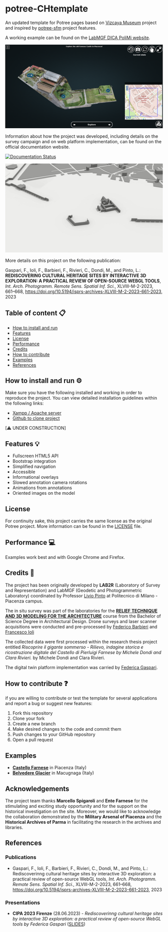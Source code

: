 # potree-CHtemplate

An updated template for Potree pages based on [Vizcaya Museum](https://github.com/VizcayaMuseum/Kiosk) project and inspired by [potree-sfm](https://github.com/hokiespurs/potree-sfm) project features.

A working example can be found on the [LabMGF DICA PoliMi website](https://labmgf.dica.polimi.it/pujob/potree-template/).

![ Home page of the Potree based platform](./screenshots/home.png "Homepage of the Potree based platform of the Farnese Castel in Piacenza (Italy)")

Information about how the project was developed, including details on the survey campaign and on web platform implementation, can be found on the official documentation website.

[![Documentation Status](https://readthedocs.org/projects/potree-chtemplate/badge/?version=latest)](https://potree-chtemplate.readthedocs.io/en/latest/?badge=latest)

![3D Reconstruction of the construction phases](./screenshots/arsenalephases.gif "3D Reconstruction of the construction phases")

More details on this project on the following publication:

Gaspari, F., Ioli, F., Barbieri, F., Rivieri, C., Dondi, M., and Pinto, L.: **REDISCOVERING CULTURAL HERITAGE SITES BY INTERACTIVE 3D EXPLORATION: A PRACTICAL REVIEW OF OPEN-SOURCE WEBGL TOOLS**, *Int. Arch. Photogramm. Remote Sens. Spatial Inf. Sci.*, XLVIII-M-2-2023, 661–668, https://doi.org/10.5194/isprs-archives-XLVIII-M-2-2023-661-2023, 2023

## **Table of content** 📋

- [How to install and run](#how-to-install-and-run-⚙)
- [Features](#features-💡)
- [License](#license)
- [Performance](#performance-💻)
- [Credits](#credits-👥)
- [How to contribute](#how-to-contribute-❓)
- [Examples](#examples)
- [References](#references)

## **How to install and run** ⚙

Make sure you have the following installed and working in order to reproduce the project. You can view detailed installation guidelines within the following links:
* [Xampp / Apache server](https://www.apachefriends.org/index.html)
* [Github to clone project](https://git-scm.com/downloads)

[⚠ UNDER CONSTRUCTION]

## **Features** 💡
- Fullscreen HTML5 API
- Bootstrap integration
- Simplified navigation
- Accessible
- Informational overlays
- Slowed annotation camera rotations
- Animations from annotations
- Oriented images on the model

## **License**

For continuity sake, this project carries the same license as the original Potree project. More information can be found in the [LICENSE](https://github.com/Tars4815/potree-chtemplate/blob/main/LICENSE) file.

## **Performance** 💻
Examples work best and with Google Chrome and Firefox.

## **Credits** 👥

The project has been originally developed by **LAB2R** (Laboratory of Survey and Representation) and LabMGF (Geodetic and Photogrammetric Laboratory) coordinated by Professor [Livio Pinto](https://www.researchgate.net/profile/Livio-Pinto) at Politecnico di Milano - Piacenza campus.

The in situ survey was part of the laboratories for the [**RELIEF TECHNIQUE AND 3D MODELING FOR THE ARCHITECTURE**](https://www11.ceda.polimi.it/schedaincarico/schedaincarico/controller/scheda_pubblica/SchedaPublic.do?&evn_default=evento&c_classe=735710&polij_device_category=DESKTOP&__pj0=0&__pj1=93e89e7f2db93a52f4de53beb4e38ea2) course from the Bachelor of Science Degree in Architectural Design. Drone surveys and laser scanner acquisitions were conducted and pre-processed by [Federico Barbieri](https://www.linkedin.com/in/federico-barbieri-8006a0228/) and [Francesco Ioli](https://www.linkedin.com/in/francesco-ioli-640061160/)

The collected data were first processed within the research thesis project entitled *Riscoprire il gigante sommerso - Rilievo, indagine storica e ricostruzione digitale del Castello di Pierluigi Farnese by Michele Dondi and Clara Rivieri.* by Michele Dondi and Clara Rivieri.

The digital twin platform implementation was carried by [Federica Gaspari](https://www.linkedin.com/in/federicagaspari/).

## **How to contribute** ❓

if you are willing to contribute or test the template for several applications and report a bug or suggest new features:
1. Fork this repository
2. Clone your fork
3. Create a new branch
4. Make desired changes to the code and commit them
5. Push changes to your GitHub repository
6. Open a pull request


## **Examples**

* [**Castello Farnese**](https://labmgf.dica.polimi.it/pujob/potree-template/) in Piacenza (Italy)
* [**Belvedere Glacier**](https://labmgf.dica.polimi.it/pujob/belvedere/) in Macugnaga (Italy)

## **Acknowledgements** 

The project team thanks **Marcello Spigaroli** and **Ente Farnese** for the stimulating and exciting study opportunity and for the support on the historical investigation on the site. Moreover, we would like to acknowledge the collaboration demonstrated by the **Military Arsenal of Piacenza** and the **Historical Archives of Parma** in facilitating the research in the archives and libraries.

## References

### Publications

* Gaspari, F., Ioli, F., Barbieri, F., Rivieri, C., Dondi, M., and Pinto, L.: Rediscoverinng cultural heritage sites by interactive 3D exploration: a practical review of open-source WebGL tools, *Int. Arch. Photogramm. Remote Sens. Spatial Inf. Sci.*, XLVIII-M-2-2023, 661–668, https://doi.org/10.5194/isprs-archives-XLVIII-M-2-2023-661-2023, 2023

### Presentations

* **CIPA 2023 Firenze** (28.06.2023) - *Rediscoverinng cultural heritage sites by interactive 3D exploration: a practical review of open-source WebGL tools by Federica Gaspari* ([SLIDES](https://app.cipa2023florence.org/wp-content/uploads/2023/06/03_GIS-WEBGIS-SHARING-INFORMATION-AND-3D-DATA-2_Gaspari.pptx.pdf))